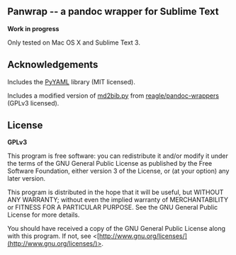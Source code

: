 ## Panwrap -- a pandoc wrapper for Sublime Text

**Work in progress**

Only tested on Mac OS X and Sublime Text 3.

## Acknowledgements

Includes the [PyYAML](https://bitbucket.org/xi/pyyaml) library (MIT licensed).

Includes a modified version of [md2bib.py](https://github.com/reagle/pandoc-wrappers/blob/master/md2bib.py) from [reagle/pandoc-wrappers](https://github.com/reagle/pandoc-wrappers) (GPLv3 licensed).

## License ##

**GPLv3**

This program is free software: you can redistribute it and/or modify
it under the terms of the GNU General Public License as published by
the Free Software Foundation, either version 3 of the License, or
(at your option) any later version.

This program is distributed in the hope that it will be useful,
but WITHOUT ANY WARRANTY; without even the implied warranty of
MERCHANTABILITY or FITNESS FOR A PARTICULAR PURPOSE.  See the
GNU General Public License for more details.

You should have received a copy of the GNU General Public License
along with this program.  If not, see <[http://www.gnu.org/licenses/](http://www.gnu.org/licenses/)>.
